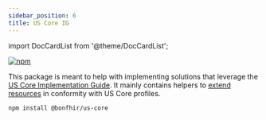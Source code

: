 ```yaml
---
sidebar_position: 6
title: US Core IG
---
```


import DocCardList from '@theme/DocCardList';

[![npm](https://img.shields.io/npm/v/@bonfhir/us-core)](https://www.npmjs.com/package/@bonfhir/us-core)

This package is meant to help with implementing solutions that leverage the [US Core Implementation Guide](https://www.hl7.org/fhir/us/core/).
It mainly contains helpers to [extend resources](/packages/core/extending-fhir-resources) in conformity with US Core profiles.

```bash npm2yarn
npm install @bonfhir/us-core
```

<DocCardList />
